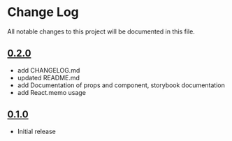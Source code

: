 # Change Log

All notable changes to this project will be documented in this file.


## [0.2.0](https://github.com/code-dot-org/code-dot-org/pull/52755)
* add CHANGELOG.md
* updated README.md
* add Documentation of props and component, storybook documentation
* add React.memo usage

## [0.1.0](https://github.com/code-dot-org/code-dot-org/pull/52283)
* Initial release